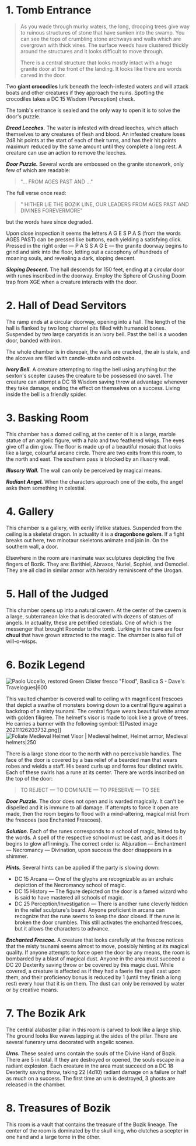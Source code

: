 # 1. Tomb Entrance
> As you wade through murky waters, the long, drooping trees give way to ruinous structures of stone that have sunken into the swamp. You can see the tops of crumbling stone archways and walls which are overgrown with thick vines. The surface weeds have clustered thickly around the structures and it looks difficult to move through.
>
> There is a central structure that looks mostly intact with a huge granite door at the front of the landing. It looks like there are words carved in the door.

Two **giant crocodiles** lurk beneath the leech-infested waters and will attack boats and other creatures if they approach the ruins. Spotting the crocodiles takes a DC 15 Wisdom (Perception) check.

The tomb's entrance is sealed and the only way to open it is to solve the door's puzzle.

***Dread Leeches.*** The water is infested with dread leeches, which attach themselves to any creatures of flesh and blood. An infested creature loses 2d8 hit points at the start of each of their turns, and has their hit points maximum reduced by the same amount until they complete a long rest. A creature can use an action to remove the leeches.

***Door Puzzle.*** Several words are embossed on the granite stonework, only few of which are readable:
> "... FROM AGES PAST AND ..."

The full verse once read:
> " HITHER LIE THE BOZIK LINE, OUR LEADERS FROM AGES PAST AND DIVINES FOREVERMORE"

but the words have since degraded.

Upon close inspection it seems the letters A G E S P A S (from the words AGES PAST) can be pressed like buttons, each yielding a satisfying click. Pressed in the right order — P A S S A G E — the granite doorway begins to grind and sink into the floor, letting out a cacophony of hundreds of moaning souls, and revealing a dark, sloping descent.

***Sloping Descent.*** The hall descends for 150 feet, ending at a circular door with runes inscribed in the doorway. Employ the Sphere of Crushing Doom trap from XGE when a creature interacts with the door.

# 2. Hall of Dead Servitors
The ramp ends at a circular doorway, opening into a hall. The length of the hall is flanked by two long charnel pits filled with humanoid bones. Suspended by two large caryatids is an ivory bell. Past the bell is a wooden door, banded with iron.

The whole chamber is in disrepair, the walls are cracked, the air is stale, and the alcoves are filled with candle-stubs and cobwebs.

***Ivory Bell.*** A creature attempting to ring the bell using anything but the sexton's scepter causes the creature to be possessed (no save). The creature can attempt a DC 18 Wisdom saving throw at advantage whenever they take damage, ending the effect on themselves on a success. Living inside the bell is a friendly spider.

# 3. Basking Room
This chamber has a domed ceiling, at the center of it is a large, marble statue of an angelic figure, with a halo and two feathered wings. The eyes give off a dim glow. The floor is made up of a beautiful mosaic that looks like a large, colourful arcane circle. There are two exits from this room, to the north and east. The southern pass is blocked by an illusory wall.

***Illusory Wall.*** The wall can only be perceived by magical means.

***Radiant Angel.*** When the characters approach one of the exits, the angel asks them something in celestial.

# 4. Gallery
This chamber is a gallery, with eerily lifelike statues. Suspended from the ceiling is a skeletal dragon. In actuality it is a **dragonbone golem**. If a fight breaks out here, two minotaur skeletons animate and join in. On the southern wall, a door.

Elsewhere in the room are inanimate wax sculptures depicting the five fingers of Bozik. They are: Barithiel, Abraxos, Nuriel, Sophiel, and Osmodiel.
They are all clad in similar armor with heraldry reminiscent of the Urogan.

# 5. Hall of the Judged
This chamber opens up into a natural cavern. At the center of the cavern is a large, subterranean lake that is decorated with dozens of statues of angels. In actuality, these are petrified celestials. One of which is the messenger that brought Roondar to the tomb. Lurking in the cave are four **chuul** that have grown attracted to the magic. The chamber is also full of will-o-wisps.

# 6. Bozik Legend
![Paolo Uccello, restored Green Clister fresco "Flood", Basilica S - Dave's Travelogues|600](https://external-content.duckduckgo.com/iu/?u=http%3A%2F%2Fdtcox.com%2Fwp-content%2Fuploads%2F2019%2F04%2F19040-Italy-1513.jpg&f=1&nofb=1)

This vaulted chamber is covered wall to ceiling with magnificent frescoes that depict a swathe of monsters bowing down to a central figure against a backdrop of a misty tsunami. The central figure wears beautiful white armor with golden filigree. The helmet's visor is made to look like a grove of trees. He carries a banner with the following symbol:
![[Pasted image 20211126203732.png]]
![Foliate Medieval Helmet Visor | Medieval helmet, Helmet armor, Medieval helmets|250](https://external-content.duckduckgo.com/iu/?u=https%3A%2F%2Fi.pinimg.com%2Foriginals%2F02%2Fcc%2F40%2F02cc40c3ad0d6308eaae8a72b43c7c7e.jpg&f=1&nofb=1)

There is a large stone door to the north with no perceivable handles. The face of the door is covered by a bas relief of a bearded man that wears robes and wields a staff. His beard curls up and forms four distinct swirls. Each of these swirls has a rune at its center. There are words inscribed on the top of the door:

> TO REJECT — TO DOMINATE — TO PRESERVE — TO SEE

***Door Puzzle.*** The door does not open and is warded magically. It can't be dispelled and it is immune to all damage. If attempts to force it open are made, then the room begins to flood with a mind-altering, magical mist from the frescoes (see Enchanted Frescoes).

***Solution.*** Each of the runes corresponds to a school of magic, hinted to by the words. A spell of the respective school must be cast, and as it does it begins to glow affirmingly. The correct order is: Abjuration — Enchantment — Necromancy — Divination, upon success the door disappears in a shimmer.

***Hints.*** Several hints can be applied if the party is slowing down:
- DC 15 Arcana — One of the glyphs are recognizable as an archaic depiction of the Necromancy school of magic.
- DC 15 History — The figure depicted on the door is a famed wizard who is said to have mastered all schools of magic.
- DC 25 Perception/Investigation — There is another rune cleverly hidden in the relief sculpture's beard. Anyone proficient in arcana can recognize that the rune seems to keep the door closed. If the rune is broken the door crumbles. This still activates the enchanted frescoes, but it allows the characters to advance.

***Enchanted Frescoe.*** A creature that looks carefully at the frescoe notices that the misty tsunami seems almost to move, possibly hinting at its magical quality. If anyone attempts to force open the door by any means, the room is bombarded by a blast of magical dust. Anyone in the area must succeed a DC 20 Dexterity saving throw or be covered by this magic dust. While covered, a creature is affected as if they had a faerie fire spell cast upon them, and their proficiency bonus is reduced by 1 (until they finish a long rest) every hour that it is on them. The dust can only be removed by water or by creative means.

# 7. The Bozik Ark
The central alabaster pillar in this room is carved to look like a large ship. The ground looks like waves lapping at the sides of the pillar. There are several funerary urns decorated with angelic scenes.

***Urns.*** These sealed urns contain the souls of the Divine Hand of Bozik. There are 5 in total. If they are destroyed or opened, the souls escape in a radiant explosion. Each creature in the area must succeed on a DC 18 Dexterity saving throw, taking 22 (4d10) radiant damage on a failure or half as much on a success. The first time an urn is destroyed, 3 ghosts are released in the chamber.

# 8. Treasures of Bozik
This room is a vault that contains the treasure of the Bozik lineage. The center of the room is dominated by the skull king, who clutches a scepter in one hand and a large tome in the other.